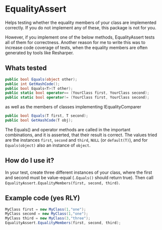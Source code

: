 # EqualityAssert
Helps testing whether the equality members of your class are implemented correctly. If you do not implement any of these, this package is not for you.

However, if you implement one of the below methods, EqualityAssert tests all of them for correctness. Another reason for me to write this was to increase code coverage of tests, when the equality members are often generated by tools like Resharper.

## Whats tested
```C#
public bool Equals(object other);
public int GetHashCode();
public bool Equals<T>(T other);
public static bool operator== (YourClass first, YourClass second);
public static bool operator!= (YourClass first, YourClass second);
```
as well as the members of classes implementing IEqualityComparer<T>
```C#
public bool Equals(T first, T second);
public bool GetHashCode(T obj);
```

The Equals() and operator methods are called in the important combinations, and it is asserted, that their result is correct. The values tried are the instances `first`, `second` and `third`, `NULL` (or `default(T)`), and for `Equals(object)` also an instance of `object`.

## How do I use it?
In your test, create three different instances of your class, where the first and second must be value-equal (`.Equals()` should return true).
Then call `EqualityAssert.EqualityMembers(first, second, third)`.

## Example code (yes RLY)
```C#
MyClass first = new MyClass(1,"one");
MyClass second = new MyClass(1,"one");
MyClass third = new MyClass(3,"three");
EqualityAssert.EqualityMembers(first, second, third);
```
